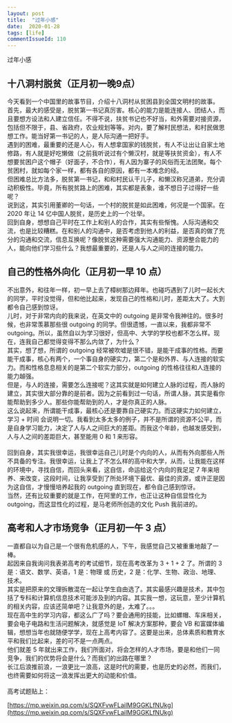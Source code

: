 ```yaml
---
layout: post
title:  "过年小感"
date:  2020-01-28
tags: [life]
commentIssueId: 110
---
```




过年小感



##  十八洞村脱贫（正月初一晚9点）
今天看到一个中国里的故事节目，介绍十八洞村从贫困县到全国文明村的故事。<br />首先，最大的感受是，脱贫第一书记真厉害。核心的能力是能连接人、团结人，而且要想方设法和人建立信任。不得不说，扶贫书记也不好当，和外需要对接资源，包括但不限于，县、省政府，农业规划等等。对内，要了解村民想法，和村民做思想工作。能当好第一书记的人，是人际沟通一把好手。<br />遇到的困难，最重要的还是人心，有人想拿国家的钱脱贫，有人不让出让自家土地修路，有人就是好吃懒做（之前我听说过有个懒汉村，就是等扶贫资金），有人不想要贫困户这个帽子（好面子，不合作），有人因为寨子的风俗而无法团聚。每个贫困村，就如每个家一样，都有各自的原因，都有一本难念的经。<br />但困难总比方法多，脱贫第一书记，和和村民认干儿子，和懒汉称兄道弟，充分调动积极性。毕竟，所有脱贫路上的困难，其实都是表象，谁不想日子过得好一些呢？<br />说到这，其实引用董卿的一句话，一个村的脱贫是如此困难，何况是一个国家。在 2020 年让 14 亿中国人脱贫，是历史上的一个壮举。<br />回到自身，想想自己平时在工作上和别人的合作，其实有些惭愧。人际沟通和交流，也是比较糟糕。在和别人的沟通中，是否考虑到他人的利益，是否真的做了充分的沟通和交流，信息互换呢？像脱贫这种需要强大沟通能力、资源整合能力的人，能向他们学习些什么？我想最重要的，还是人与人之间的连接的能力。<br />


##  自己的性格外向化（正月初一早 10 点）
不出意外，和往年一样，初一早上去了樟树那边拜年。也碰巧遇到了儿时一起长大的同学，平时没觉得，但和他比起来，发现自己的性格和儿时，差距太大了。大到都令自己感到惊讶。<br />儿时，对于非常内向的我来说，在英文中的 outgoing 是非常令我神往的。很多时候，也非常羡慕那些很 outgoing 的同学。但很遗憾，一直以来，我都非常不 outgoing。所以，虽然自以为学习很好，但高中、大学的学校也都不怎么样。现在，连我自己都觉得变得不那么内敛了，为什么？<br />其实，想了想，所谓的 outgoing 经常被吹嘘是很不错，是能干成事的性格。而要能干成事，核心有两个，一个事自身的硬实力，第二个是和外界、与人连接的软实力。而和性格息息相关的是第二个软实力部分，outgoing 的性格往往和人连接的能力越强。<br />但是，与人的连接，需要怎么连接呢？这其实就是如何建立人脉的过程，而人脉的建立，其实很大部分靠的是前者。因为之前看到过一句话，所谓人脉，其实是看你能帮助到多少人。那些你能帮助到的人，才是你真正的人脉。<br />这么说起来，所谓能干成事，最核心还是要靠自己硬实力。而这硬实力如何建立，学习 + 时间 会说明一切。我看到太多太多的例子，并不是所谓的资源不公平，而是自身学习能力，决定了人与人之间巨大的差距。而我这个年龄，也越发感受到，人与人之间的差距巨大，甚至能用 0 和 1 来形容。<br />
<br />回到自身，其实我很幸运，我很幸运自己儿时是个内向的人，从而有外向那些人所不具备的专注。我很幸运，让我上了不怎么样的高中和大学，从而，让我能在这样的环境中，寻找自信，而回头来看，这自信，命运给这个内向的我足足 7 年来培养、来改变，这段时间，让我享受到了所处环境下最优、最佳的资源，或许正是因为这自信，才慢慢培养起我的 outgoing 直到现在，都令自己感到惊讶。<br />当然，还有比较重要的就是工作，在阿里的工作，也正让这种自信显性化为 outgoing，而这显性化的过程，是马老师所创造的文化 Push 我前进的。


##  高考和人才市场竞争（正月初一午 3 点）
一直都自以为自己是一个很有危机感的人，下午，我感觉自己又被重重地敲了一棒。<br />起因来自我询问我表弟高考的考试细节，现在高考改革为 3 + 1 + 2 了。所谓的 3 是：语文、数学、英语，1 是：物理 或 历史，2 是：化学、生物、政治、地理、技术。<br />其实是把原来的文理拆散混在一起让学生自由选了。其实最感兴趣是技术，其中包括了专科和计算机信息技术可能涉及到的内容。其实我一想，这玩意，至少计算机的相关内容，应该还简单吧？让我意外的是，太难了。。。<br />现在高中生的学习内容，都这么广了吗？要会通用的技能，比如螺帽、车床相关，要会电子电路和生活问题解决，就感觉是 IoT 解决方案那种，要会 VB 和富媒体编辑，想想当年也就随便学学，现在上高考内容了。这要是出来，总体素质和教育水平和我们比起来，差的可不是一点两点。<br />他们就差 5 年就出来工作，我们所面对，将会怎样的人才市场，要是和他们一同竞争，我们的优势将会是什么？而我们的出路在哪里？<br />长江后浪推前浪，一浪更比一浪高，这是时代的需要，也是历史的必然，而我们，也终需要如何将这一浪发挥出更大的动能和价值。<br />
<br />高考试题贴上：

[https://mp.weixin.qq.com/s/SQXFvwFLailM9GGKLfNUkg](https://mp.weixin.qq.com/s/SQXFvwFLailM9GGKLfNUkg)